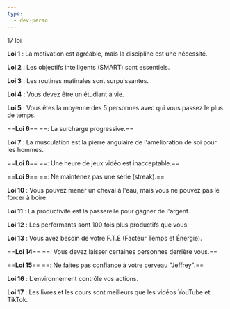 ```yaml
---
type:
  - dev-perso
---
```

17 loi

**Loi 1** : La motivation est agréable, mais la discipline est une nécessité.

**Loi 2** : Les objectifs intelligents (SMART) sont essentiels.

**Loi 3** : Les routines matinales sont surpuissantes.

**Loi 4** : Vous devez être un étudiant à vie.

**Loi 5** : Vous êtes la moyenne des 5 personnes avec qui vous passez le plus de temps.

==**Loi 6**== ==: La surcharge progressive.==

**Loi 7** : La musculation est la pierre angulaire de l'amélioration de soi pour les hommes.

==**Loi 8**== ==: Une heure de jeux vidéo est inacceptable.==

==**Loi 9**== ==: Ne maintenez pas une série (streak).==

**Loi 10** : Vous pouvez mener un cheval à l'eau, mais vous ne pouvez pas le forcer à boire.

**Loi 11** : La productivité est la passerelle pour gagner de l'argent.

**Loi 12** : Les performants sont 100 fois plus productifs que vous.

**Loi 13** : Vous avez besoin de votre F.T.E (Facteur Temps et Énergie).

==**Loi 14**== ==: Vous devez laisser certaines personnes derrière vous.==

==**Loi 15**== ==: Ne faites pas confiance à votre cerveau "Jeffrey".==

**Loi 16** : L'environnement contrôle vos actions.

**Loi 17** : Les livres et les cours sont meilleurs que les vidéos YouTube et TikTok.